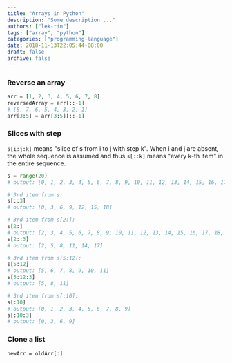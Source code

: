 ```yaml
---
title: "Arrays in Python"
description: "Some description ..."
authors: ["lek-tin"]
tags: ["array", "python"]
categories: ["programming-language"]
date: 2018-11-13T22:05:44-08:00
draft: false
archive: false
---
```

### Reverse an array
```python
arr = [1, 2, 3, 4, 5, 6, 7, 8]
reversedArray = arr[::-1]
# [8, 7, 6, 5, 4, 3, 2, 1]
arr[3:5] = arr[3:5][::-1]
```

### Slices with step

`s[i:j:k]` means "slice of s from i to j with step k". When i and j are absent, the whole sequence is assumed and thus `s[::k]` means "every k-th item" in the entire sequence.
```python
s = range(20)
# output: [0, 1, 2, 3, 4, 5, 6, 7, 8, 9, 10, 11, 12, 13, 14, 15, 16, 17, 18, 19]

# 3rd item from s:
s[::3]
# output: [0, 3, 6, 9, 12, 15, 18]

# 3rd item from s[2:]:
s[2:]
# output: [2, 3, 4, 5, 6, 7, 8, 9, 10, 11, 12, 13, 14, 15, 16, 17, 18, 19]
s[2::3]
# output: [2, 5, 8, 11, 14, 17]

# 3rd item from s[5:12]:
s[5:12]
# output: [5, 6, 7, 8, 9, 10, 11]
s[5:12:3]
# output: [5, 8, 11]

# 3rd item from s[:10]:
s[:10]
# output: [0, 1, 2, 3, 4, 5, 6, 7, 8, 9]
s[:10:3]
# output: [0, 3, 6, 9]
```

### Clone a list

`newArr = oldArr[:]`